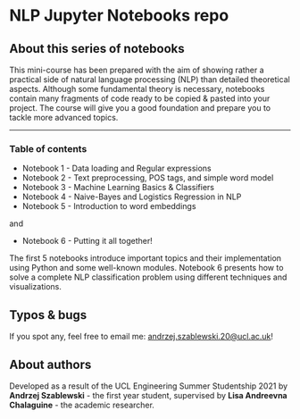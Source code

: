 # NLP Jupyter Notebooks repo

## About this series of notebooks
This mini-course has been prepared with the aim of showing rather a practical side of natural language processing (NLP) than detailed theoretical aspects. Although some fundamental theory is necessary, notebooks contain many fragments of code ready to be copied & pasted into your project. The course will give you a good foundation and prepare you to tackle more advanced topics. 

---

### Table of contents

- Notebook 1 - Data loading and Regular expressions
- Notebook 2 - Text preprocessing, POS tags, and simple word model
- Notebook 3 - Machine Learning Basics & Classifiers
- Notebook 4 - Naive-Bayes and Logistics Regression in NLP
- Notebook 5 - Introduction to word embeddings 

and

- Notebook 6 - Putting it all together!

The first 5 notebooks introduce important topics and their implementation using Python and some well-known modules. Notebook 6 presents how to solve a complete NLP classification problem using different techniques and visualizations.

## Typos & bugs
If you spot any, feel free to email me: [andrzej.szablewski.20@ucl.ac.uk](mailto:andrzej.szablewski.20@ucl.ac.uk)!

## About authors
Developed as a result of the UCL Engineering Summer Studentship 2021 by **Andrzej Szablewski** - the first year student, supervised by **Lisa Andreevna Chalaguine** - the academic researcher.
